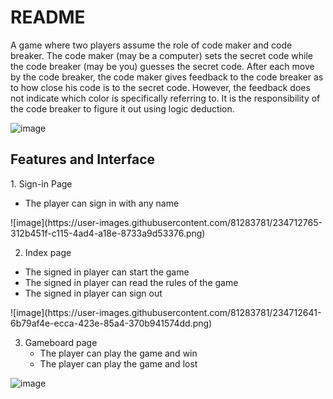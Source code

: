 # README
A game where two players assume the role of code maker and code breaker. The code maker (may be a computer) sets the secret code while the code breaker (may be you) guesses the secret code. After each move by the code breaker, the code maker gives feedback to the code breaker as to how close his code is to the secret code. However, the feedback does not indicate which color is specifically referring to. It is the responsibility of the code breaker to figure it out using logic deduction.


![image](https://user-images.githubusercontent.com/81283781/234709367-82dabe12-dbc6-4e40-ab44-79adbb08a49d.png)

<h2> Features and Interface </h2>
1. Sign-in Page
  <ul>
     <li>The player can sign in with any name</li>
  </ul>
![image](https://user-images.githubusercontent.com/81283781/234712765-312b451f-c115-4ad4-a18e-8733a9d53376.png)

 2. Index page
   <ul>
     <li>The signed in player can start the game</li>
     <li>The signed in player can read the rules of the game</li>
     <li>The signed in player can sign out</li>
   </ul>
![image](https://user-images.githubusercontent.com/81283781/234712641-6b79af4e-ecca-423e-85a4-370b941574dd.png)

3. Gameboard page
    <ul>
     <li>The player can play the game and win</li>
     <li>The player can play the game and lost</li
   </ul>
![image](https://user-images.githubusercontent.com/81283781/234713961-35ff130b-eeb1-41ac-91f5-b606118f1e50.png)
